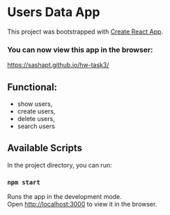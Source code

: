 # Users Data App

This project was bootstrapped with [Create React App](https://github.com/facebook/create-react-app).

### You can now view this app in the browser:

https://sashapt.github.io/hw-task3/

## Functional:
- show users,
- create users,
- delete users,
- search users

## Available Scripts

In the project directory, you can run:

### `npm start`

Runs the app in the development mode.\
Open [http://localhost:3000](http://localhost:3000) to view it in the browser.
